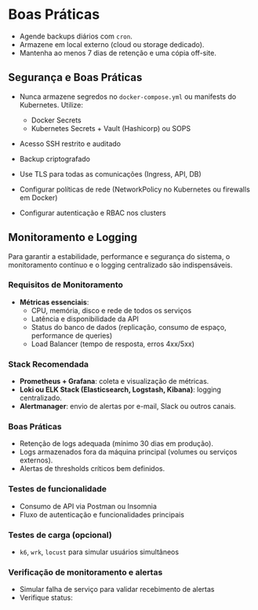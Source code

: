 # Boas Práticas

- Agende backups diários com `cron`.
- Armazene em local externo (cloud ou storage dedicado).
- Mantenha ao menos 7 dias de retenção e uma cópia off-site.

## Segurança e Boas Práticas

- Nunca armazene segredos no `docker-compose.yml` ou manifests do Kubernetes. Utilize:
    - Docker Secrets
    - Kubernetes Secrets + Vault (Hashicorp) ou SOPS

- Acesso SSH restrito e auditado
- Backup criptografado
- Use TLS para todas as comunicações (Ingress, API, DB)
- Configurar políticas de rede (NetworkPolicy no Kubernetes ou firewalls em Docker)
- Configurar autenticação e RBAC nos clusters

## Monitoramento e Logging

Para garantir a estabilidade, performance e segurança do sistema, o monitoramento contínuo e o logging centralizado são indispensáveis.

### Requisitos de Monitoramento

- **Métricas essenciais**:
    - CPU, memória, disco e rede de todos os serviços
    - Latência e disponibilidade da API
    - Status do banco de dados (replicação, consumo de espaço, performance de queries)
    - Load Balancer (tempo de resposta, erros 4xx/5xx)


### Stack Recomendada

- **Prometheus + Grafana**: coleta e visualização de métricas.
- **Loki ou ELK Stack (Elasticsearch, Logstash, Kibana)**: logging centralizado.
- **Alertmanager**: envio de alertas por e-mail, Slack ou outros canais.


### Boas Práticas

- Retenção de logs adequada (mínimo 30 dias em produção).
- Logs armazenados fora da máquina principal (volumes ou serviços externos).
- Alertas de thresholds críticos bem definidos.

### Testes de funcionalidade

- Consumo de API via Postman ou Insomnia
- Fluxo de autenticação e funcionalidades principais


### Testes de carga (opcional)

- `k6`, `wrk`, `locust` para simular usuários simultâneos


### Verificação de monitoramento e alertas

- Simular falha de serviço para validar recebimento de alertas
- Verifique status:
